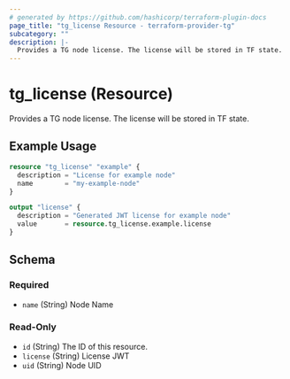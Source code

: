 ```yaml
---
# generated by https://github.com/hashicorp/terraform-plugin-docs
page_title: "tg_license Resource - terraform-provider-tg"
subcategory: ""
description: |-
  Provides a TG node license. The license will be stored in TF state.
---
```


# tg_license (Resource)

Provides a TG node license. The license will be stored in TF state.

## Example Usage

```terraform
resource "tg_license" "example" {
  description = "License for example node"
  name        = "my-example-node"
}

output "license" {
  description = "Generated JWT license for example node"
  value       = resource.tg_license.example.license
}
```

<!-- schema generated by tfplugindocs -->
## Schema

### Required

- `name` (String) Node Name

### Read-Only

- `id` (String) The ID of this resource.
- `license` (String) License JWT
- `uid` (String) Node UID


